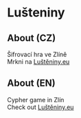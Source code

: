 # Lušteniny

## About (CZ)  
Šifrovací hra ve Zlíně  
Mrkni na [Luštěniny.eu](https://www.lusteniny.eu)

## About (EN)
Cypher game in Zlín  
Check out [Luštěniny.eu](https://www.lusteniny.eu)